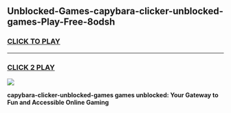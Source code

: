 
## Unblocked-Games-capybara-clicker-unblocked-games-Play-Free-8odsh
<h3>
<a href="https://premium76.site?title=capybara-clicker-unblocked-games&ref=18A1">CLICK TO PLAY</a></h3>
<hr>

<h3>
<a href="https://premium76.site?title=capybara-clicker-unblocked-games&ref=18A1">CLICK 2 PLAY</a>
  
</h3>

<a href="https://premium76.site?title=capybara-clicker-unblocked-games&ref=18A1"><img src="https://clearcache.store/games.png"></a>


**capybara-clicker-unblocked-games games unblocked: Your Gateway to Fun and Accessible Online Gaming**
